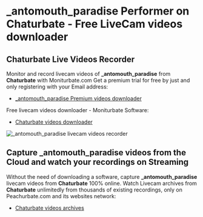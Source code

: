 # _antomouth_paradise Performer on Chaturbate - Free LiveCam videos downloader

## Chaturbate Live Videos Recorder

Monitor and record livecam videos of **_antomouth_paradise** from **Chaturbate** with Moniturbate.com
Get a premium trial for free by just and only registering with your Email address:
* [_antomouth_paradise Premium videos downloader](https://moniturbate.com/request-demo-licence-key.html)

Free livecam videos downloader - Moniturbate Software:
* [Chaturbate videos downloader](https://moniturbate.com/moniturbate-download-software.html)

![_antomouth_paradise livecam videos recorder](https://peachurnet.com/templates/moniturbate-software.png)


## Capture _antomouth_paradise videos from the Cloud and watch your recordings on Streaming

Without the need of downloading a software, capture **_antomouth_paradise** livecam videos from **Chaturbate** 100% online.
Watch Livecam archives from **Chaturbate** unlimitedly from thousands of existing recordings, only on Peachurbate.com and its websites network:
* [Chaturbate videos archives](https://peachurnet.com/)